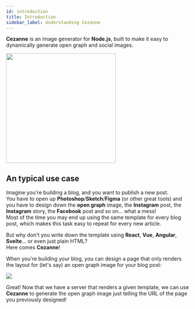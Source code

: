 ```yaml
---
id: introduction
title: Introduction
sidebar_label: Understanding Cezanne
---
```


**Cezanne** is an image generator for **Node.js**, built to make it easy to dynamically generate open graph and social images.

<img src="/cezanne/img/misc/introduction.png" width="300" style="max-width:90vw;" />

## An typical use case

Imagine you're building a blog, and you want to publish a new post. \
You have to open up **Photoshop**/**Sketch**/**Figma** (or other great tools) and you have to design down the **open graph** image, the **Instagram** post, the **Instagram** story, the **Facebook** post and so on... what a mess! \
Most of the time you may end up using the same template for every blog post, which makes this task easy to repeat for every new article.

But why don't you write down the template using **React**, **Vue**, **Angular**, **Svelte**... or even just plain HTML? \
Here comes **Cezanne**!

When you're building your blog, you can design a page that only renders the layout for (let's say) an open graph image for your blog post:

<img src="/cezanne/img/misc/server-rendering-example.gif" style="max-width:90vw;" />

Great! Now that we have a server that renders a given template, we can use **Cezanne** to generate the open graph image just telling the URL of the page you previously designed!
